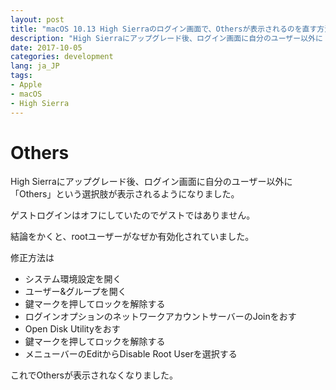 ```yaml
---
layout: post
title: "macOS 10.13 High Sierraのログイン画面で、Othersが表示されるのを直す方法"
description: "High Sierraにアップグレード後、ログイン画面に自分のユーザー以外に「Others」という選択肢が表示されるようになりました。"
date: 2017-10-05
categories: development
lang: ja_JP
tags:
- Apple
- macOS
- High Sierra
---
```


# Others

High Sierraにアップグレード後、ログイン画面に自分のユーザー以外に「Others」という選択肢が表示されるようになりました。

ゲストログインはオフにしていたのでゲストではありません。

結論をかくと、rootユーザーがなぜか有効化されていました。

修正方法は

- システム環境設定を開く
- ユーザー&グループを開く
- 鍵マークを押してロックを解除する
- ログインオプションのネットワークアカウントサーバーのJoinをおす
- Open Disk Utilityをおす
- 鍵マークを押してロックを解除する
- メニューバーのEditからDisable Root Userを選択する

これでOthersが表示されなくなりました。


